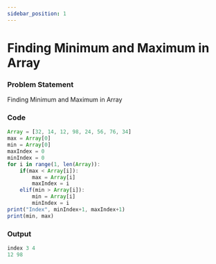```yaml
---
sidebar_position: 1
---
```


# Finding Minimum and Maximum in Array

### Problem Statement

Finding Minimum and Maximum in Array

### Code

```jsx title="Python Code"
Array = [32, 14, 12, 98, 24, 56, 76, 34]
max = Array[0]
min = Array[0]
maxIndex = 0
minIndex = 0
for i in range(1, len(Array)):
    if(max < Array[i]):
        max = Array[i]
        maxIndex = i
    elif(min > Array[i]):
        min = Array[i]
        minIndex = i
print("Index", minIndex+1, maxIndex+1)
print(min, max)
```

### Output

```jsx title="output"
index 3 4
12 98
```
